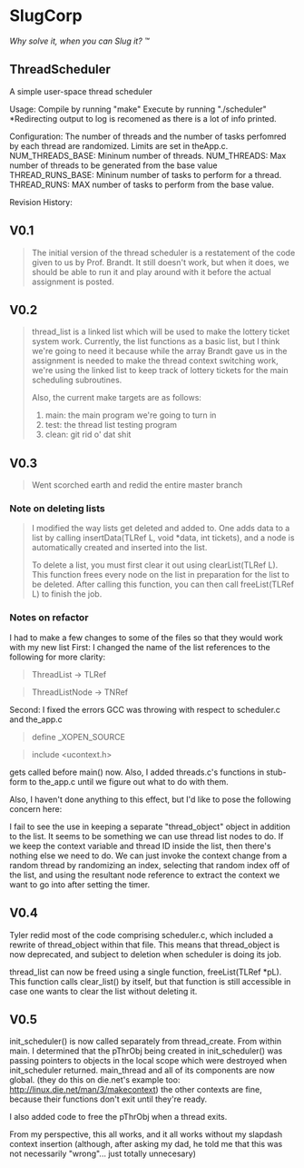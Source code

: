 SlugCorp
========
*Why solve it, when you can Slug it? &trade;*

ThreadScheduler
---------------

A simple user-space thread scheduler


Usage:
	Compile by running "make"
	Execute by running "./scheduler"
		*Redirecting output to log is recomened as there is a lot of info printed. 
	
Configuration: 
	The number of threads and the number of tasks perfomred by each thread are randomized. Limits are set in theApp.c. 
		NUM_THREADS_BASE:   Mininum number of threads. 
		NUM_THREADS: 		Max number of threads to be generated from the base value
		THREAD_RUNS_BASE: 	Mininum number of tasks to perform for a thread. 
		THREAD_RUNS:		MAX number of tasks to perform from the base value.

		
		
		
Revision History: 

## V0.1
> The initial version of the thread scheduler is a restatement of
> the code given to us by Prof. Brandt. It still doesn't work, but when
> it does, we should be able to run it and play around with it before the 
> actual assignment is posted.

## V0.2
> thread_list is a linked list which will be used to make the lottery ticket
> system work. Currently, the list functions as a basic list, but I think 
> we're going to need it because while the array Brandt gave us in the assignment
> is needed to make the thread context switching work, we're using the linked list
> to keep track of lottery tickets for the main scheduling subroutines.
>
> Also, the current make targets are as follows:
> 
> 1. main: the main program we're going to turn in
> 2. test: the thread list testing program
> 3. clean: git rid o' dat shit

## V0.3
> Went scorched earth and redid the entire master branch

### Note on deleting lists
> I modified the way lists get deleted and added to. One adds data to a list by calling 
> insertData(TLRef L, void *data, int tickets), and a node is automatically created
> and inserted into the list.
>
> To delete a list, you must first clear it out using clearList(TLRef L). This function
> frees every node on the list in preparation for the list to be deleted. After calling this
> function, you can then call freeList(TLRef L) to finish the job.

### Notes on refactor
I had to make a few changes to some of the files so that they would work with my new list
First: I changed the name of the list references to the following for more clarity:

> ThreadList      -> TLRef

> ThreadListNode  -> TNRef

Second: I fixed the errors GCC was throwing with respect to scheduler.c and the_app.c

> define _XOPEN_SOURCE

> include <ucontext.h>

gets called before main() now. Also, I added threads.c's functions in stub-form to the_app.c
until we figure out what to do with them.

Also, I haven't done anything to this effect, but I'd like to pose the following concern here: 

I fail to see the use in keeping a separate "thread_object" object in addition to the list. It seems
to be something we can use thread list nodes to do. If we keep the context variable and thread ID 
inside the list, then there's nothing else we need to do. We can just invoke the context change
from a random thread by randomizing an index, selecting that random index off of the list, and 
using the resultant node reference to extract the context we want to go into after setting the timer.

## V0.4

Tyler redid most of the code comprising scheduler.c, which included a rewrite of thread_object within that 
file. This means that thread_object is now deprecated, and subject to deletion when scheduler is doing its
job.

thread_list can now be freed using a single function, freeList(TLRef *pL). This function calls clear_list()
by itself, but that function is still accessible in case one wants to clear the list without deleting it.

## V0.5

init_scheduler() is now called separately from thread_create. From within main. I determined that the pThrObj being created in init_scheduler() was passing pointers to objects in the local scope which were destroyed when init_scheduler returned. main_thread and all of its components are now global. (they do this on die.net's example too: http://linux.die.net/man/3/makecontext) the other contexts are fine, because their functions don't exit until they're ready.

I also added code to free the pThrObj when a thread exits.

From my perspective, this all works, and it all works without my slapdash context insertion (although, after asking my dad, he told me that this was not necessarily "wrong"... just totally unnecesary)

